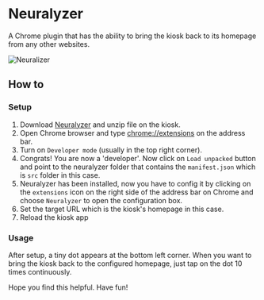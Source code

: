 # Neuralyzer
A Chrome plugin that has the ability to bring the kiosk back to its homepage from any other websites.

![Neuralizer](https://duckduckgo.com/i/4b28a7b3.jpg)

## How to

### Setup
1. Download [Neuralyzer](https://github.com/lekhacman/neuralyzer/archive/refs/heads/master.zip) and unzip file on the kiosk.
2. Open Chrome browser and type [chrome://extensions](chrome://extensions) on the address bar.
3. Turn on `Developer mode` (usually in the top right corner).
4. Congrats! You are now a 'developer'. Now click on `Load unpacked` button and point to the neuralyzer folder 
that contains the `manifest.json` which is `src` folder in this case.
5. Neuralyzer has been installed, now you have to config it by clicking on the `extensions` icon
on the right side of the address bar on Chrome and choose `Neuralyzer` to open the configuration box.
6. Set the target URL which is the kiosk's homepage in this case.
7. Reload the kiosk app

### Usage
After setup, a tiny dot appears at the bottom left corner. When you want to bring the kiosk back to the configured homepage, just tap on the dot 10 times continuously.

Hope you find this helpful. Have fun!
